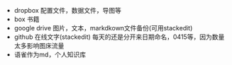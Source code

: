 - dropbox 配置文件，数据文件，导图等
- box 书籍
- google drive 图片，文本，markdkown文件备份(可用stackedit)
- github 在线文字(stackedit) 每天的还是分开来日期命名，0415等，因为数量太多影响图床流量
- 语雀作为md，个人知识库
